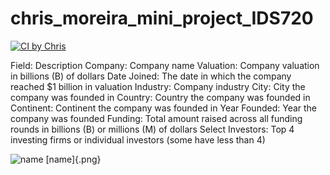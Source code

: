 # chris_moreira_mini_project_IDS720

[![CI by Chris](https://github.com/nogibjj/chris_moreira_mini_project_IDS706/actions/workflows/hello.yml/badge.svg)](https://github.com/nogibjj/chris_moreira_mini_project_IDS706/actions/workflows/hello.yml)


Field: Description
Company: Company name
Valuation: Company valuation in billions (B) of dollars
Date Joined: The date in which the company reached $1 billion in valuation
Industry: Company industry
City: City the company was founded in
Country: Country the company was founded in
Continent: Continent the company was founded in
Year Founded: Year the company was founded
Funding: Total amount raised across all funding rounds in billions (B) or millions (M) of dollars
Select Investors: Top 4 investing firms or individual investors (some have less than 4)

![name](.png)
[name]{.png}